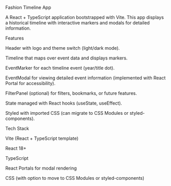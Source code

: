 Fashion Timeline App

A React + TypeScript application bootstrapped with Vite.
This app displays a historical timeline with interactive markers and modals for detailed information.

Features

Header with logo and theme switch (light/dark mode).

Timeline that maps over event data and displays markers.

EventMarker for each timeline event (year/title dot).

EventModal for viewing detailed event information (implemented with React Portal for accessibility).

FilterPanel (optional) for filters, bookmarks, or future features.

State managed with React hooks (useState, useEffect).

Styled with imported CSS (can migrate to CSS Modules or styled-components).

Tech Stack

Vite (React + TypeScript template)

React 18+

TypeScript

React Portals for modal rendering

CSS (with option to move to CSS Modules or styled-components)
